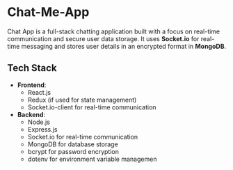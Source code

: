 # Chat-Me-App

Chat App is a full-stack chatting application built with a focus on real-time communication and secure user data storage. It uses **Socket.io** for real-time messaging and stores user details in an encrypted format in **MongoDB**.

## Tech Stack

- **Frontend**:
  - React.js
  - Redux (if used for state management)
  - Socket.io-client for real-time communication
- **Backend**:
  - Node.js
  - Express.js
  - Socket.io for real-time communication
  - MongoDB for database storage
  - bcrypt for password encryption
  - dotenv for environment variable managemen
